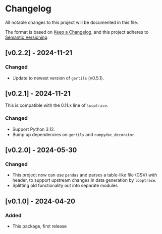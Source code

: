 # Changelog
All notable changes to this project will be documented in this file.

The format is based on [Keep a Changelog](https://keepachangelog.com/en/1.1.0/),
and this project adheres to [Semantic Versioning](https://semver.org/spec/v2.0.0.html).

## [v0.2.2] - 2024-11-21

### Changed
* Update to newest version of `gertils` (v0.5.1).

## [v0.2.1] - 2024-11-21
This is compatible with the 0.11.x line of `looptrace`.

### Changed
* Support Python 3.12.
* Bump up dependencies on `gertils` and `numpydoc_decorator`.

## [v0.2.0] - 2024-05-30

### Changed
* This project now can use `pandas` and parses a table-like file (CSV) _with_ header, to support upstream changes in data generation by `looptrace`.
* Splitting old functionality out into separate modules

## [v0.1.0] - 2024-04-20
 
### Added
* This package, first release
